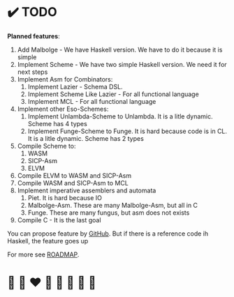# ✔️ TODO

**Planned features**:

1. Add Malbolge - We have Haskell version. We have to do it because it is simple
2. Implement Scheme - We have two simple Haskell version. We need it for next steps
3. Implement Asm for Combinators:
   1. Implement Lazier - Schema DSL. 
   2. Implement Scheme Like Lazier  - For all functional language
   3. Implement MCL - For all functional language
4. Implement other Eso-Schemes:
   1. Implement Unlambda-Scheme to Unlambda. It is a litle dynamic. Scheme has 4 types
   2. Implement Funge-Scheme to Funge. It is hard because code is in CL. It is a litle dynamic. Scheme has 2 types
5. Compile Scheme to:
   1. WASM
   2. SICP-Asm
   3. ELVM
6. Compile ELVM to WASM and SICP-Asm
7. Compile WASM and SICP-Asm to MCL
8. Implement imperative assemblers and automata
   1. Piet. It is hard because IO
   2. Malbolge-Asm. These are many Malbolge-Asm, but all in C
   3. Funge. These are many fungus, but asm does not exists
9. Compile C - It is the last goal 
   
You can propose feature by [GitHub](https://github.com/helvm/helcam/issues).
But if there is a reference code ih Haskell, the feature goes up

For more see [ROADMAP](ROADMAP.md).

# 🦄 🌈 ❤️ 💛 💚 💙 🤍 🖤

